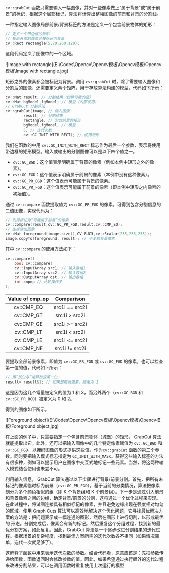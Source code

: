 `cv::grabCut` 函数只需要输入一幅图像，并对一些像素做上“属于背景”或“属于前景”的标记，根据这个局部标记，算法将计算出整幅图像的前景和背景的分割线。

一种指定输入图像局部前景/背景标签的方法是定义一个包含前景物体的矩形：

```c++
// 定义一个带边框的矩形
// 矩形外部的像素会被标记为背景
cv::Rect rectangle(5,70,260,120);
```

这段代码定义了图像中的一个区域。

![Image with rectangle](E:\Codes\Opencv\Opencv模板\Opencv模板\Opencv模板\Image with rectangle.jpg)

矩形之外的像素都会被标记为背景。调用 `cv::grabCut` 时，除了需要输入图像和分割后的图像，还需要定义两个矩阵，用于存放算法构建的模型，代码如下所示：

```c++
cv::Mat result; // 分割结果（四种可能的值）
cv::Mat bgModel,fgModel; // 模型（内部使用）
// GrabCut 分割算法
cv::grabCut(image, // 输入图像
		result, // 分割结果
		rectangle, // 包含前景的矩形
		bgModel,fgModel, // 模型
		5, // 迭代次数
		cv::GC_INIT_WITH_RECT); // 使用矩形
```

我们在函数的中用 `cv::GC_INIT_WITH_RECT` 标志作为最后一个参数，表示将使用带边框的矩形模型。输入或输出的分割图像可以是以下四个值之一。

- `cv::GC_BGD`：这个值表示明确属于背景的像素（例如本例中矩形之外的像素）。
- `cv::GC_FGD`：这个值表示明确属于前景的像素（本例中没有这种像素）。
- `cv::GC_PR_BGD`：这个值表示可能属于背景的像素。
- `cv::GC_PR_FGD`：这个值表示可能属于前景的像素（即本例中矩形之内像素的初始值）。

通过 `cv::compare` 函数提取值为 `cv::GC_PR_FGD` 的像素，可得到包含分割信息的二值图像，实现代码为：

```c++
// 取得标记为“可能属于前景”的像素
cv::compare(result,cv::GC_PR_FGD,result,cv::CMP_EQ);
// 生成输出图像
cv::Mat foreground(image.size(),CV_8UC3,cv::Scalar(255,255,255));
image.copyTo(foreground, result); // 不复制背景像素
```



其中 `cv::compare` 的使用方法如下：

```c++
cv::compare()
	bool cv::compare(
	cv::InputArray src1, // 输入数组1
	cv::InputArray src2, // 输入数组2
	cv::OutputArray dst, // 输出数组
	int cmpop // 比较操作子
);
```

| Value of cmp_op |   Comparison   |
| :-------------: | :------------: |
|   cv::CMP_EQ    | src1i == src2i |
|   cv::CMP_GT    | src1i > src2i  |
|   cv::CMP_GE    | src1i >= src2i |
|   cv::CMP_LT    | src1i < src2i  |
|   cv::CMP_LE    | src1i <= src2i |
|   cv::CMP_NE    | src1i != src2i |



要提取全部前景像素，即值为 `cv::GC_PR_FGD` 或 `cv::GC_FGD` 的像素，也可以检查第一位的值，代码如下所示：

```c++
// 用“按位与”运算检查第一位
result= result&1; // 如果是前景像素，结果为 1
```



这是因为这几个常量被定义的值为 1 和 3，而另外两个（`cv::GC_BGD` 和 `cv::GC_PR_BGD`）被定义为 0 和 2。



得到的图像如下所示。

![Foreground object](E:\Codes\Opencv\Opencv模板\Opencv模板\Opencv模板\Foreground object.jpg)





在上面的例子中，只需要指定一个包含前景物体（城堡）的矩形， GrabCut 算法就能提取出它。此外，还可以把输入图像中的几个特定像素赋值为 `cv::GC_BGD` 和`cv::GC_FGD`，以掩码图像的形式提供这些值，作为`cv::grabCut` 函数的第二个参数。同时要把输入模式标志指定为 `GC_INIT_WITH_MASK`。获得这些输入标签的方法有很多种，例如可以提示用户在图像中交互式地标记一些元素。当然，将这两种输入模式结合使用也未尝不可。

利用输入信息， GrabCut 算法通过以下步骤进行背景/前景分割。首先，把所有未标记的像素临时标为前景（`cv::GC_PR_FGD`）。基于当前的分类情况，算法把像素划分为多个颜色相似的组（即 K 个背景组和 K 个前景组）。下一步是通过引入前景和背景像素之间的边缘，确定背景/前景的分割，这将通过一个优化过程来实现。在此过程中，将试图连接具有相似标记的像素，并且避免边缘出现在强度相对均匀的区域。使用 Graph Cuts 算法可以高效地解决这个优化问题，它寻找最优解决方案的方法是：把问题表示成一幅连通的图形，然后在图形上进行切割，以形成最优的
形态。分割完成后，像素会有新的标记。然后重复这个分组过程，找到新的最优分割方案，如此反复。因此，GrabCut 算法是一个逐步改进分割结果的迭代过程。根据场景的复杂程度，找到最佳方案所需的迭代次数各不相同（如果情况简单，迭代一次就足够了）。

这解释了函数中用来表示迭代次数的参数。结合代码看，原意应该是：先把参数传递给函数，函数返回时会修改参数的值。因此，如果希望通过执行额外的迭代过程来改进分割结果，可以在调用函数时重复使用上次运行的模型